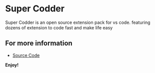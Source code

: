 # Super Codder

Super Codder is an open source extension pack for vs code. featuring dozens of extension to code fast and make life easy
## For more information

* [Source Code](https://github.com/Sadman-Sakib2234/super-codder-extension-pack)
 
**Enjoy!**
